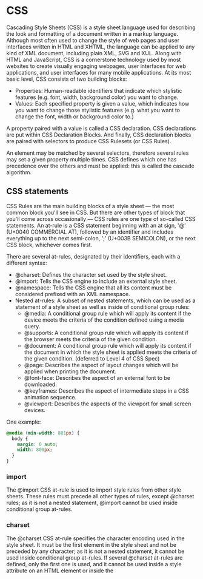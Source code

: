 # CSS
Cascading Style Sheets (CSS) is a style sheet language used for describing the look and formatting of a document written in a markup language. Although most often used to change the style of web pages and user interfaces written in HTML and XHTML, the language can be applied to any kind of XML document, including plain XML, SVG and XUL. Along with HTML and JavaScript, CSS is a cornerstone technology used by most websites to create visually engaging webpages, user interfaces for web applications, and user interfaces for many mobile applications.
At its most basic level, CSS consists of two building blocks:
- Properties: Human-readable identifiers that indicate which stylistic features (e.g. font, width, background color) you want to change.
- Values: Each specified property is given a value, which indicates how you want to change those stylistic features (e.g. what you want to change the font, width or background color to.)

A property paired with a value is called a CSS declaration. CSS declarations are put within CSS Declaration Blocks. And finally, CSS declaration blocks are paired with selectors to produce CSS Rulesets (or CSS Rules).

An element may be matched by several selectors, therefore several rules may set a given property multiple times. CSS defines which one has precedence over the others and must be applied: this is called the cascade algorithm.

## CSS statements
CSS Rules are the main building blocks of a style sheet — the most common block you'll see in CSS. But there are other types of block that you'll come across occasionally — CSS rules are one type of so-called CSS statements. An at-rule is a CSS statement beginning with an at sign, '@' (U+0040 COMMERCIAL AT), followed by an identifier and includes everything up to the next semi-colon, ';' (U+003B SEMICOLON), or the next CSS block, whichever comes first.

There are several at-rules, designated by their identifiers, each with a different syntax:
- @charset: Defines the character set used by the style sheet.
- @import: Tells the CSS engine to include an external style sheet.
- @namespace: Tells the CSS engine that all its content must be considered prefixed with an XML namespace.
- Nested at-rules: A subset of nested statements, which can be used as a statement of a style sheet as well as inside of conditional group rules:
  - @media: A conditional group rule which will apply its content if the device meets the criteria of the condition defined using a media query.
  - @supports: A conditional group rule which will apply its content if the browser meets the criteria of the given condition.
  - @document: A conditional group rule which will apply its content if the document in which the style sheet is applied meets the criteria of the given condition. (deferred to Level 4 of CSS Spec)
  - @page: Describes the aspect of layout changes which will be applied when printing the document.
  - @font-face: Describes the aspect of an external font to be downloaded.
  - @keyframes: Describes the aspect of intermediate steps in a CSS animation sequence.
  - @viewport: Describes the aspects of the viewport for small screen devices.

One example:
```css
@media (min-width: 801px) {
  body {
    margin: 0 auto;
    width: 800px;
  }
}
```

### import
The @import CSS at-rule is used to import style rules from other style sheets. These rules must precede all other types of rules, except @charset rules; as it is not a nested statement, @import cannot be used inside conditional group at-rules.

### charset
The @charset CSS at-rule specifies the character encoding used in the style sheet. It must be the first element in the style sheet and not be preceded by any character; as it is not a nested statement, it cannot be used inside conditional group at-rules. If several @charset at-rules are defined, only the first one is used, and it cannot be used inside a style attribute on an HTML element or inside the <style> element where the character set of the HTML page is relevant.
This at-rule is useful when using non-ASCII characters in some CSS properties, like content.
As there are several ways to define the character encoding of a style sheet, the browser will try the following methods in the following order (and stop as soon as one yields a result) :
- The value of the Unicode byte-order character placed at the beginning of the file.
- The value given by the charset attribute of the Content-Type: HTTP header or the equivalent in the protocol used to serve the style sheet.
- The @charset CSS at-rule.
- Use the character encoding defined by the referring document: the charset attribute of the <link> element. This method is obsoleted in HTML5 and must not be used.
- Assume that the document is UTF-8

### Conditional Group Rules
Much like the values of properties, each at-rule has a different syntax. Nevertheless, several of them can be grouped into a special category named conditional group rules. These statements share a common syntax and each of them can include nested statements—either rulesets or nested at-rules. Furthermore, they all convey a common semantic meaning—they all link some type of condition, which at any time evaluates to either true or false. If the condition evaluates to true, then all of the statements within the group will be applied.

## Cascade algorithm
CSS is an acronym of Cascading Style Sheets, which indicates that the notion of the cascade is important. At its most basic level it indicates that the order of CSS rules matter, but it's more complex than that. What selectors win out in the cascade depends on three factors (these are listed in order of weight — earlier ones will overrule later ones):
- Importance: In CSS, there is a special piece of syntax you can use to make sure that a certain rule will always win over all others: !important. Adding this to the end of a property value will give it superpowers.
- Specificity: Specificity is basically a measure of how specific a selector is and how many elements it could match
- Source order: As mentioned above, if multiple competing selectors have the same importance and specificity, the third factor that comes into play to help decide which rule wins is source order, later rules will win over earlier rules.

## Different types of selector
Selectors can be divided into the following categories:
- Simple selectors: Match one or more elements based on element type, class, or id.
- Attribute selectors: Match one or more elements based on their attributes/attribute values.
- Pseudo-classes: Match one or more elements that exist in a certain state, such as an element that is being hovered over by the mouse pointer, or a checkbox that is currently disabled or checked, or an element that is the first child of its parent in the DOM tree.
- Pseudo-elements: Match one or more parts of content that are in a certain position in relation to an element, for example the first word of each paragraph, or generated content appearing just before an element.
- Combinators: These are not exactly selectors themselves, but ways of combining two or more selectors in useful ways for very specific selections. So for example, you could select only paragraphs that are direct descendants of divs, or paragraphs that come directly after headings.
- Multiple selectors: Again, these are not separate selectors; the idea is that you can put multiple selectors on the same CSS rule, separated by commas, to apply a single set of declarations to all the elements selected by those selectors.

## Simple selectors

### Class selector
The class selector consists of a dot, '.', followed by a class name. A class name is any value without spaces put within an HTML class attribute. It is up to you to choose a name for the class. It is also worth knowing that multiple elements in a document can have the same class value and a single element can have multiple class names separated by white space. 

### ID selector
The ID selector consists of a hash/pound symbol (#), followed by the ID name of a given element. Any element can have a unique ID name set with the id attribute. It is up to you what name you choose for the ID. It's the most efficient way to select a single element.

### Universal selector
The universal selector (\*) is the ultimate joker. It allows selecting all elements in a page.

### Combinators
In CSS, combinators allow you to combine multiple selectors together, which allows you to select elements inside other elements, or adjacent to other elements. The four available types are:
- The descendant selector (space) allows you to select an element nested somewhere inside another element (not necessarily a direct descendant; it could be a grandchild, for example)
- The child selector (>) allows you to select an element that is an immediate child of another element.
- The adjacent sibling selector (+) allows you to select an element that is an immediate sibling of another element (i.e. right next to it, at the same level in the hierarchy).
- The general sibling selector (~) allows you to select any elements that are siblings of another element (i.e. at the same level in the hierarchy, but not necessarily right next to it).

## Attribute selectors
Attribute selectors are a special kind of selector that will match elements based on their attributes and attribute values. Their generic syntax consists of square brackets ([]) containing an attribute name followed by an optional condition to match against the value of the attribute. Attribute selectors can be divided into two categories depending on the way they match attribute values: Presence and value attribute selectors and Substring value attribute selectors.

### Presence and value attribute selectors
These attribute selectors try to match an exact attribute value:
- [attr] : This selector will select all elements with the attribute attr, whatever its value.
- [attr=val] : This selector will select all elements with the attribute attr, but only if its value is val.
- [attr~=val]: This selector will select all elements with the attribute attr, but only if the value val is one of a space-separated list of values contained in attr's value, for example a single class in a space-separated list of classes.

### Substring value attribute selectors
Attribute selectors in this class are also known as "RegExp-like selectors", because they offer flexible matching in a similar fashion to regular expression (but to be clear, these selectors are not true regular expression):
- [attr|=val] : This selector will select all elements with the attribute attr for which the value is exactly val or starts with val- (careful, the dash here isn't a mistake, this is to handle language codes.)
- [attr^=val] : This selector will select all elements with the attribute attr for which the value starts with val.
- [attr$=val] : This selector will select all elements with the attribute attr for which the value ends with val.
- [attr*=val] : This selector will select all elements with the attribute attr for which the value contains the string val (unlike [attr~=val], this selector doesn't treat spaces as value separators but as part of the attribute value.)

### Pseudo-classes
A CSS pseudo-class is a keyword preceded by a colon (:) that is added on to the end of selectors to specify that you want to style the selected elements only when they are in certain state. For example you might want to style an element only when it is being hovered over by the mouse pointer, or a checkbox when it is disabled or checked, or an element that is the first child of its parent in the DOM tree.
Some examples are :active, :first, :last, etc..

### Pseudo elements
Pseudo-elements are very much like pseudo-classes, but they have differences. They are keywords (this time preceded by two colons (::)) that can be added to the end of selectors to select a certain part of an element. They are:
- ::after
- ::before
- ::first-letter
- ::first-line
- ::selection
- ::backdrop

## Units
- Pixels (px) are referred to as absolute units because they will always be the same size regardless of any other related settings.
- em: 1em is the same as the font-size of the current element (more specifically, the width of a capital letter M.) The default base font-size given to web pages by web browsers before CSS styling is applied is 16 pixels, which means the computed value of 1em is 16 pixels for an element by default. But beware — font sizes are inherited by elements from their parents, so if different font sizes have been set on parent elements, the pixel equivalent of an em can start to become complicated.
- ex, ch: Respectively these are the height of a lower case x, and the width of the number 0. These are not as commonly used or well-supported as ems.
- rem: The rem (root em) works in exactly the same way as the em, except that it will always equal the size of the default base font-size; inherited font sizes will have no effect, so this sounds like a much better option than ems, although rems don't work in older versions of Internet Explorer (see more about cross-browser support in Debugging CSS.)
- vw, vh: Respectively these are 1/100th of the width of the viewport, and 1/100th of the height of the viewport. Again, these are not as widely supported as rems.

## Box model
Every element within a document is structured as a rectangular box inside the document layout, the size and "onion layers" of which can be tweaked using some specific CSS properties. The relevant properties are as follows:
- The *width* and *height* properties set the width and height of the content box, which is the area in which the content of the box is displayed — this content includes both text content sat inside the box, and other boxes representing nested child elements.
  - Note: Other properties exist that allow more subtle ways of handling content box size — setting size constraints rather than an absolute size. This can be done with the properties min-width, max-width, min-height, and max-height.
- *Padding* refers to the inner margin of a CSS box — between the outer edge of the content box and the inner edge of the border. The size of this layer can be set on all four sides at once with the padding shorthand property, or one side at a time with the padding-top, padding-right, padding-bottom and padding-left properties.
- The *border* of a CSS box sits between the outer edge of the padding and the inner edge of the margin. By default the border has a size of 0 — making it invisible — but you can set the thickness, style and color of the border to make it appear. The border shorthand property allows you to set all of these on all four sides at once, for example border: 1px solid black.
- The *margin* surrounds a CSS box, and pushes up against other CSS boxes in the layout. It behaves rather like padding; the shorthand property is margin and the individual properties are margin-top, margin-right, margin-bottom, and margin-left.

## CSS Questions

#### What's the difference between "resetting" and "normalizing" CSS? Which would you choose, and why?

- Resetting: Remove all the native styles provided by browsers
- Normalizing: Make the browser styles consistent

#### Describe Floats and how they work.

There are `left`, `right` and `none` for `float`. Each value indicates how an
element should float. When `float` is set, each element will get out of its
normal flow and will be shifted to the specified direction, until it gets its
container or another floated element. Float affects not only  the target element, but also its children.

#### Describe z-index and how stacking context is formed.

The z-index property specifies the stack order of an element, an element with greater stack order is always in front of an element with a lower stack order. Say two DIVs with the same parent, higher z-index will be displayed. It will inherit the z-index property of the parent. Z-index only works on positioned elements (position:absolute, position:relative, or position:fixed). Value can be negative.

#### Describe BFC(Block Formatting Context) and how it works.

BFC is a part of rendering a webpage. It's used to determine from which
positioning and clearing should be done. The context is created by several
ways, but the most famously, by a root element, float, positioned elements.

#### What are the various clearing techniques and which is appropriate for what context?

```css
clear:both;
```

```css
overflow: hidden;
height: auto;
```

#### Explain CSS sprites, and how you would implement them on a page or site.

CSS sprite is combining multiple images into a merged one image and use CSS to
render each of them properly for each element.

It's usually implemented using `background: url(...) x-axis y-axis;`, or
both `background-image` and `background-position`.

#### How do you optimize your webpages for print?

```css
@media print {
  ...
}
```

#### What are some of the "gotchas" for writing efficient CSS?

Usually about CSS selectors.

- Know different browsers have different CSS hacks
- Cater for mobile devices or small screen size
- Good HTML structure and CSS OOP rules with good naming
- Avoid key selectors that match large numbers of elements (tag and universal selectors)
- Prefer class and ID selectors over tag selectors
- Avoid redundant selectors
- Preferably don’t use * (universal selector)
- Use framework (Bootstrap etc.)

#### What are the advantages/disadvantages of using CSS preprocessors?
###### Describe what you like and dislike about the CSS preprocessors you have used.

- https://adamsilver.io/articles/the-disadvantages-of-css-preprocessors/
- http://blog.millermedeiros.com/the-problem-with-css-pre-processors/

### How would you implement a web design comp that uses non-standard fonts?

- `@font-face` to write my own `font-family`
- `@import` to import prepared web font(e.g. Google Webfonts)
- https://www.quora.com/What-is-the-best-way-to-use-non-standard-fonts-online

### Explain how a browser determines what elements match a CSS selector.

Browsers read selectors from right-to-left. First looks for all elements matching the key selector (the right-most). Then checks if it matches or is under the next (left-most) element.

### List as many values for the display property that you can remember.

block, inline, inline-block, none, inherit, table, table-cell, flex

### What's the difference between a relative, fixed, absolute and statically positioned element?

- static: the default one
- relative: relative to its static position
- absolute: you place where you want
- fixed: fixed respect of the viewport of the page. It isuseful when scrolling, for example.

### Have you played around with the new CSS Flexbox or Grid specs?

Yes.

- http://flexboxfroggy.com
- https://scotch.io/tutorials/a-visual-guide-to-css3-flexbox-properties

### How is responsive design different from adaptive design?

- Responsive: There is one basic layout, and it changes responsively to
  screen changes
- Adaptive: For each possible screen size, there is a distinct layout.

### Have you ever worked with retina graphics? If so, when and what techniques did you use?

```css
@media (-webkit-min-device-pixel-ratio: 1.25), (min-resolution: 120dpi) {
  ...
}
```

### Is there any reason you'd want to use `translate()` instead of *absolute positioning*, or vice-versa? And why?
- https://www.html5rocks.com/en/tutorials/speed/high-performance-animations/
- https://www.html5rocks.com/en/tutorials/speed/layers/
- http://www.phpied.com/rendering-repaint-reflowrelayout-restyle/
- http://jankfree.org
